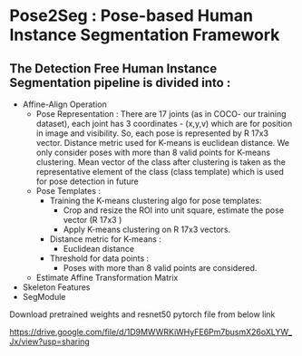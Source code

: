 # Pose2Seg : Pose-based Human Instance Segmentation Framework

## The Detection Free Human Instance Segmentation pipeline is divided into : 
 - Affine-Align Operation
   - Pose Representation : There are 17 joints (as in COCO- our training dataset), each joint has 3 coordinates - (x,y,v) which are for position in image and visibility. So, each pose is represented by R 17x3 vector. Distance metric used for K-means is euclidean distance. We only consider poses with more than 8 valid points for K-means clustering. Mean vector of the class after clustering is taken as the representative element of the class (class template) which is used for pose detection in future
   - Pose Templates : 
     - Training the K-means clustering algo for pose templates:
       - Crop and resize the ROI into unit square, estimate the pose vector (R 17x3 )
       - Apply K-means clustering on R 17x3 vectors.
     - Distance metric for K-means :
       - Euclidean distance
     - Threshold for data points :
       - Poses with more than 8 valid points are considered.
   - Estimate Affine Transformation Matrix
 - Skeleton Features
 - SegModule

Download pretrained weights and resnet50 pytorch file from below link

https://drive.google.com/file/d/1D9MWWRKiWHyFE6Pm7busmX26oXLYW_Jx/view?usp=sharing
